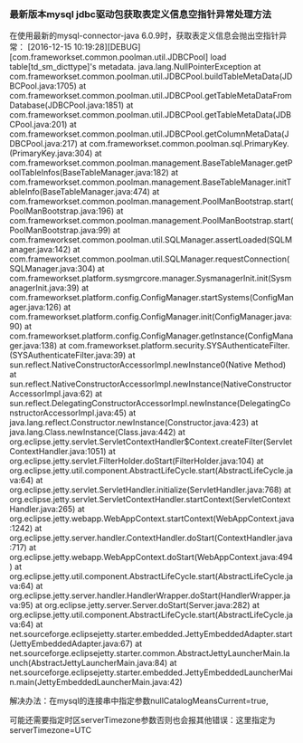 ### 最新版本mysql jdbc驱动包获取表定义信息空指针异常处理方法

  在使用最新的mysql-connector-java 6.0.9时，获取表定义信息会抛出空指针异常：
[2016-12-15 10:19:28][DEBUG][com.frameworkset.common.poolman.util.JDBCPool] load table[td_sm_dicttype]'s metadata.
java.lang.NullPointerException
at com.frameworkset.common.poolman.util.JDBCPool.buildTableMetaData(JDBCPool.java:1705)
at com.frameworkset.common.poolman.util.JDBCPool.getTableMetaDataFromDatabase(JDBCPool.java:1851)
at com.frameworkset.common.poolman.util.JDBCPool.getTableMetaData(JDBCPool.java:201)
at com.frameworkset.common.poolman.util.JDBCPool.getColumnMetaData(JDBCPool.java:217)
at com.frameworkset.common.poolman.sql.PrimaryKey.<init>(PrimaryKey.java:304)
at com.frameworkset.common.poolman.management.BaseTableManager.getPoolTableInfos(BaseTableManager.java:182)
at com.frameworkset.common.poolman.management.BaseTableManager.initTableInfo(BaseTableManager.java:474)
at com.frameworkset.common.poolman.management.PoolManBootstrap.start(PoolManBootstrap.java:196)
at com.frameworkset.common.poolman.management.PoolManBootstrap.start(PoolManBootstrap.java:99)
at com.frameworkset.common.poolman.util.SQLManager.assertLoaded(SQLManager.java:142)
at com.frameworkset.common.poolman.util.SQLManager.requestConnection(SQLManager.java:304)
at com.frameworkset.platform.sysmgrcore.manager.SysmanagerInit.init(SysmanagerInit.java:39)
at com.frameworkset.platform.config.ConfigManager.startSystems(ConfigManager.java:126)
at com.frameworkset.platform.config.ConfigManager.init(ConfigManager.java:90)
at com.frameworkset.platform.config.ConfigManager.getInstance(ConfigManager.java:138)
at com.frameworkset.platform.security.SYSAuthenticateFilter.<init>(SYSAuthenticateFilter.java:39)
at sun.reflect.NativeConstructorAccessorImpl.newInstance0(Native Method)
at sun.reflect.NativeConstructorAccessorImpl.newInstance(NativeConstructorAccessorImpl.java:62)
at sun.reflect.DelegatingConstructorAccessorImpl.newInstance(DelegatingConstructorAccessorImpl.java:45)
at java.lang.reflect.Constructor.newInstance(Constructor.java:423)
at java.lang.Class.newInstance(Class.java:442)
at org.eclipse.jetty.servlet.ServletContextHandler$Context.createFilter(ServletContextHandler.java:1051)
at org.eclipse.jetty.servlet.FilterHolder.doStart(FilterHolder.java:104)
at org.eclipse.jetty.util.component.AbstractLifeCycle.start(AbstractLifeCycle.java:64)
at org.eclipse.jetty.servlet.ServletHandler.initialize(ServletHandler.java:768)
at org.eclipse.jetty.servlet.ServletContextHandler.startContext(ServletContextHandler.java:265)
at org.eclipse.jetty.webapp.WebAppContext.startContext(WebAppContext.java:1242)
at org.eclipse.jetty.server.handler.ContextHandler.doStart(ContextHandler.java:717)
at org.eclipse.jetty.webapp.WebAppContext.doStart(WebAppContext.java:494)
at org.eclipse.jetty.util.component.AbstractLifeCycle.start(AbstractLifeCycle.java:64)
at org.eclipse.jetty.server.handler.HandlerWrapper.doStart(HandlerWrapper.java:95)
at org.eclipse.jetty.server.Server.doStart(Server.java:282)
at org.eclipse.jetty.util.component.AbstractLifeCycle.start(AbstractLifeCycle.java:64)
at net.sourceforge.eclipsejetty.starter.embedded.JettyEmbeddedAdapter.start(JettyEmbeddedAdapter.java:67)
at net.sourceforge.eclipsejetty.starter.common.AbstractJettyLauncherMain.launch(AbstractJettyLauncherMain.java:84)
at net.sourceforge.eclipsejetty.starter.embedded.JettyEmbeddedLauncherMain.main(JettyEmbeddedLauncherMain.java:42)

解决办法：在mysql的连接串中指定参数nullCatalogMeansCurrent=true,
<property name="url"><![CDATA[jdbc:mysql://localhost:3306/bboss?serverTimezone=UTC&useSSL=false&nullCatalogMeansCurrent=true]]></property>

可能还需要指定时区serverTimezone参数否则也会报其他错误：这里指定为serverTimezone=UTC  